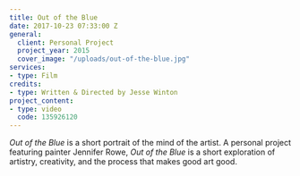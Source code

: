 ```yaml
---
title: Out of the Blue
date: 2017-10-23 07:33:00 Z
general:
  client: Personal Project
  project_year: 2015
  cover_image: "/uploads/out-of-the-blue.jpg"
services:
- type: Film
credits:
- type: Written & Directed by Jesse Winton
project_content:
- type: video
  code: 135926120
---
```


_Out of the Blue_ is a short portrait of the mind of the artist. A personal project featuring painter Jennifer Rowe, _Out of the Blue_ is a short exploration of artistry, creativity, and the process that makes good art good.

